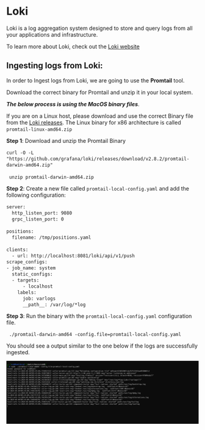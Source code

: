 # Loki

Loki is a log aggregation system designed to store and query logs from all your applications and infrastructure.

To learn more about Loki, check out the [Loki website](https://grafana.com/oss/loki/)

## Ingesting logs from Loki:

In order to Ingest logs from Loki, we are going to use the **Promtail** tool.

Download the correct binary for Promtail and unzip it in your local system.

***The below process is using the MacOS binary files***. 

If you are on a Linux host, please download and use the correct Binary file from the [Loki releases](https://github.com/grafana/loki/releases/). The Linux binary for x86 architecture is called `promtail-linux-amd64.zip`

**Step 1**: Download and unzip the Promtail Binary
```
curl -O -L "https://github.com/grafana/loki/releases/download/v2.8.2/promtail-darwin-amd64.zip"

 unzip promtail-darwin-amd64.zip

```

**Step 2**: Create a new file called `promtail-local-config.yaml` and add the following configuration:
```
server:
  http_listen_port: 9080
  grpc_listen_port: 0

positions:
  filename: /tmp/positions.yaml

clients:
  - url: http://localhost:8081/loki/api/v1/push
scrape_configs:
- job_name: system
  static_configs:
  - targets:
      - localhost
    labels:
      job: varlogs
      __path__: /var/log/*log
```
**Step 3**: Run the binary with the `promtail-local-config.yaml` configuration file.
```
 ./promtail-darwin-amd64 -config.file=promtail-local-config.yaml
 ```

You should see a output similar to the one below if the logs are successfully ingested. 

![](../../static/tutorials/loki-ingestion.png)

